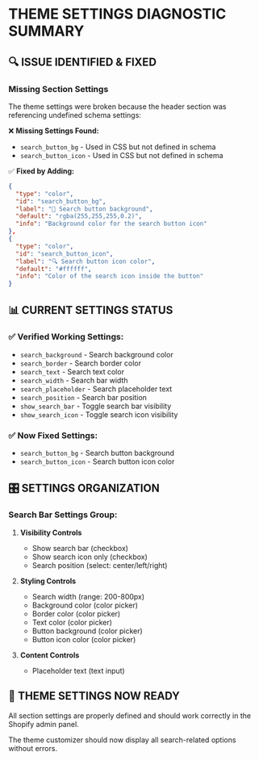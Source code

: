 # THEME SETTINGS DIAGNOSTIC SUMMARY

## 🔍 ISSUE IDENTIFIED & FIXED

### **Missing Section Settings**
The theme settings were broken because the header section was referencing undefined schema settings:

❌ **Missing Settings Found:**
- `search_button_bg` - Used in CSS but not defined in schema
- `search_button_icon` - Used in CSS but not defined in schema

✅ **Fixed by Adding:**
```json
{
  "type": "color",
  "id": "search_button_bg",
  "label": "🔘 Search button background",
  "default": "rgba(255,255,255,0.2)",
  "info": "Background color for the search button icon"
},
{
  "type": "color", 
  "id": "search_button_icon",
  "label": "🔍 Search button icon color",
  "default": "#ffffff",
  "info": "Color of the search icon inside the button"
}
```

## 📊 CURRENT SETTINGS STATUS

### ✅ **Verified Working Settings:**
- `search_background` - Search background color
- `search_border` - Search border color  
- `search_text` - Search text color
- `search_width` - Search bar width
- `search_placeholder` - Search placeholder text
- `search_position` - Search bar position
- `show_search_bar` - Toggle search bar visibility
- `show_search_icon` - Toggle search icon visibility

### ✅ **Now Fixed Settings:**
- `search_button_bg` - Search button background
- `search_button_icon` - Search button icon color

## 🎛️ SETTINGS ORGANIZATION

### **Search Bar Settings Group:**
1. **Visibility Controls**
   - Show search bar (checkbox)
   - Show search icon only (checkbox)
   - Search position (select: center/left/right)

2. **Styling Controls**
   - Search width (range: 200-800px)
   - Background color (color picker)
   - Border color (color picker)  
   - Text color (color picker)
   - Button background (color picker)
   - Button icon color (color picker)

3. **Content Controls**
   - Placeholder text (text input)

## 🚀 THEME SETTINGS NOW READY

All section settings are properly defined and should work correctly in the Shopify admin panel.

The theme customizer should now display all search-related options without errors.
